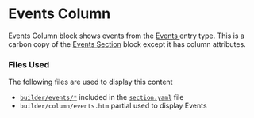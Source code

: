# Events Column

Events Column block shows events from the [Events ](../../../events.md)entry type. This is a carbon copy of the [Events Section](../events-section.md) block except it has column attributes.

### Files Used

The following files are used to display this content

* [`builder/events/*`](https://github.com/artistro08/tailor-starter/tree/main/seeds/blueprints/content/mixins/builder/events.) included in the [`section.yaml`](https://github.com/artistro08/tailor-starter/blob/main/seeds/blueprints/content/mixins/builder/section/section.yaml) file
* `builder/column/events.htm` partial used to display Events
